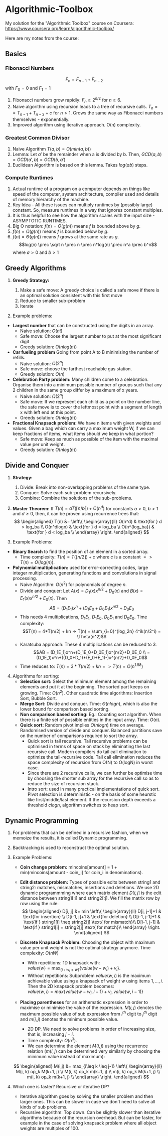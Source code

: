 # Algorithmic-Toolbox
My solution for the "Algorithmic Toolbox" course on Coursera:
https://www.coursera.org/learn/algorithmic-toolbox/

Here are my notes from the course:

## Basics
### Fibonacci Numbers
$$F_n = F_{n-1} + F_{n-2}$$
with $F_0 = 0$ and $F_1 = 1$
1. Fibonacci numbers grow rapidly: $F_n \geq 2^{n/2}$ for $n \geq 6$.
2. Naive algorithm using recursion leads to a tree of recursive calls. $T_n = = T_{n-1} + T_{n-2} + c$ for $n>1$. Grows the same way as Fibonacci numbers themselves - exponentially.
3. Improved algorithm using iterative approach. O(n) complexity.

### Greatest Common Divisor
1. Naive Algorithm $T(a,b) = O(min(a, b))$
2. Lemma: Let $a'$ be the remainder when a is divided by b. Then, $GCD(a,b) = GCD(a',b) = GCD(b, a')$
3. Euclidean Algorithm is based on this lemma. Takes $log(ab)$ steps.

### Compute  Runtimes
1. Actual runtime of a program on a computer depends on things like speed of the computer, system architecture, compiler used and details of memory hierarchy of the machine.
2. Key Idea - All these issues can multiply runtimes by (possibly large) constant. So, measure runtimes in a way that ignores constant multiples.
3. It is thus helpful to see how the algorithm scales with the input size - ASYMPTOTIC RUNTIMES.
4. Big O notation: $f(n) = O(g(n))$ means $f$ is bounded above by $g$.
5. $f(n) = \Omega(g(n))$ means $f$ is bounded below by $g$.
6. $f(n) = \Theta(g(n))$ means $f$ grows at the same rate as $g$.
$$log(n) \prec \sqrt n \prec n \prec n*log(n) \prec n^a \prec b^n$$
where $a > 0$ and $b>1$

## Greedy Algorithms
1. **Greedy Strategy:**
    1. Make a safe move: A greedy choice is called a safe move if there is an optimal solution consistent with this first move
    2. Reduce to smaller sub-problem
    3. Iterate

2. Example problems:
* **Largest number** that can be constructed using the digits in an array.
    * Naive solution: $O(n!)$
    * Safe move: Choose the largest number to put at the most significant digit
    * Greedy solution: $O(nlog(n))$
* **Car fueling problem** Going from point A to B minimising the number of refills.
    * Naive solution: $O(2^n)$
    * Safe move: choose the farthest reachable gas station.
    * Greedy solution: $O(n)$
* **Celebration Party problem:** Many children come to a celebration. Organise them into a minimum possible number of groups such that any 2 children in the same group differ by a maximum of x years.
    * Naive solution: $\Omega(2^n)$
    * Safe move: If we represent each child as a point on the number line, the safe move is to cover the leftmost point with a segment of length x with left end at this point.
    * Greedy solution: $O(nlog(n))$
* **Fractional Knapsack problem:** We have n items with given weights and values. Given a bag which can carry a maximum weight W, if we can keep fractions of items, what items should we keep in what portion?
    * Safe move: Keep as much as possible of the item with the maximal value per unit weight.
    * Greedy solution: $O(nlog(n))$

## Divide and Conquer
1. **Strategy:**
    1. Divide: Break into non-overlapping problems of the same type.
    2. Conquer: Solve each sub-problem recursively.
    3. Combine: Combine the solutions of the sub-problems.

2. **Master Theorem:** If $T(n) = aT(\lceil n/b \rceil) + O(n^d)$ for constants $a>0$, $b>1$ and $d\geq0$, then, it can be proven using recurrence trees that:
$$
\begin{aligned}
T(n) &= \left\{
\begin{array}{ll}
O(n^d) & \text{for } d > log_ba \\
O(n^dlogn) & \text{for } d = log_ba \\
O(n^{log_ba}) & \text{for } d < log_ba \\
\end{array}
\right.
\end{aligned}
$$

3. Example Problems:
* **Binary Search** to find the position of an element in a sorted array.
    * Time complexity: $T(n) = T(\lfloor n/2 \rfloor) + c$ where $c$ is a constant $=> T(n) = O(log(n))$.
* **Polynomial multiplication:** used for error-correcting codes, large integer multiplication, generating functions and convolutions in signal processing.
    * Naive Algorithm: $O(n^2)$ for polynomials of degree $n$.
    * Divide and conquer: Let $A(x) = D_1(x)x^{n/2} + D_0(x)$ and $B(x) = E_1(x)x^{n/2} + E_0(x)$. Then
    $$AB = (D_1E_1)x^n+(D_1E_0+D_0E_1)x^{n/2}+D_0E_0$$
    * This needs 4 multiplications, $D_1E_1$, $D_1E_0$, $D_0E_1$ and $D_0E_0$. Time complexity:
    $$T(n) = 4*T(n/2) + kn => T(n) = \sum_{i=0}^{log_2n} 4^ik(n/2^i) = \Theta(n^2)$$
    * Karatsuba approach: These 4 multiplications can be reduced to 3.
    $$AB = (D_1E_1)x^n+(D_1E_0+D_0E_1)x^{n/2}+D_0E_0 \\
         = (D_1E_1)x^n+((D_0+D_1)*(E_0+E_1)-)x^{n/2}+D_0E_0$$
    * Time reduces to: $T(n) = 3*T(n/2) + kn => T(n) = O(n^{1.58})$

4. Algorithms for sorting:
    * **Selection sort:** Select the minimum element among the remaining elements and put it at the beginning. The sorted part keeps on growing. Time: $O(n^2)$. Other quadratic time algorithms: Insertion Sort, Bubble Sort.
    * **Merge Sort:** Divide and conquer. Time: $\Theta(nlogn)$, which is also the lower bound for comparison based sorting.
    * **Non comparison based sorting:** Eg.: Counting sort algorithm. When there is a finite set of possible entities in the input array. Time: $O(n)$.
    * **Quick sort:** Random pivot implies $O(nlogn)$ time on average. Randomised version of divide and conquer. Balanced partitions save on the number of comparisons required to sort the array.
        * Quick sort is tail recursive. Tail recursive problems can be optimised in terms of space on stack by eliminating the last recursive call. Modern compilers do tail call elimination to optimize the tail-recursive code. Tail call elimination reduces the space complexity of recursion from O(N) to O(logN) in worst case.
        * Since there are 2 recursive calls, we can further be optimise time by choosing the shorter sub array for the recursive call so as to reduce the size of recursion stack.
        * Intro sort: used in many practical implementations of quick sort. Pivot selection is deterministic - on the basis of some heurstic like first/middle/last element. If the recursion depth exceeds a threshold $clogn$, algorithm switches to heap sort.

## Dynamic Programming
1. For problems that can be defined in a recursive fashion, when we memoize the results, it is called Dynamic programming.
2. Backtracking is used to reconstruct the optimal solution.
3. Example Problems:
    * **Coin change problem:**
    mincoins[amount] = 1 + min(mincoins[amount - coin_i] for coin_i in denominations).
    * **Edit distance problem:** 
    Types of possible edits between string1 and string2: matches, mismatches, insertions and deletions. We use 2D dynamic programmming where each matrix element $D[i,j]$ is the edit distance between string1[:i] and string2[:j]. We fill the matrix row by row using the rule:
    $$
    \begin{aligned}
    D[i, j] &= 
    min \left\{
    \begin{array}{ll}
    D[i, j-1]+1 & \text{for insertion} \\
    D[i-1, j]+1 & \text{for deletion} \\
    D[i-1, j-1]+1 & \text{if } string1[i] \neq string2[j] \text{ for mismatch}\\
    D[i-1, j-1] & \text{if } string1[i] = string2[j] \text{ for match}\\
    \end{array}
    \right.
    \end{aligned}
    $$
    * **Discrete Knapsack Problem:** Choosing the object with maximum value per unit weight is not the optimal strategy anymore. Time complexity: $O(nW)$
        * With repetitions: 1D knapsack with:
        <br />$value(w) = \max_{\{i:w_i\leq w\}} \{value(w-w_i)+v_i\}$.
        * Without repetitions: Subproblem $value(w, i)$ is the maximum achievable value using a knapsack of weight $w$ using items $1,...,i$. Then the 2D knapsack problem becomes:
        <br /> $value(w, i) = max\{value(w-w_i, i-1) + v_i, value(w, i-1)\}$
    
    * **Placing parentheses** for an arithematic expression in order to maximise or minimise the value of the expression. $M(i, j)$ denotes the maximum possible value of sub expression from $i^{th}$  digit to $j^{th}$ digit and $m(i,j)$ denotes the minimum possible value.
        * 2D DP. We need to solve problems in order of increasing size, that is, increasing $j-i$.
        * Time complexity: $O(n^3)$.
        * We can determine the element $M(i,j)$ using the recurrence relation ($m(i, j)$ can be determined very similarly by choosing the minimum value instead of maximum):

    $$
    \begin{aligned}
    M(i,j) &= 
    max_{i\leq k \leq j-1} \left\{
    \begin{array}{ll}
    M(i, k) op_k M(k+1, j) \\
    M(i, k) op_k m(k+1, j) \\
    m(i, k) op_k M(k+1, j) \\
    m(i, k) op_k m(k+1, j) \\
    \end{array}
    \right.
    \end{aligned}
    $$
4. Which one is faster? Recursive or iterative DP?
    * Iterative algorithm goes by solving the smaller problem and then larger ones. This can be slower in case we don't need to solve all kinds of sub problems.
    * Recursive algorithm: Top down. Can be slightly slower than iterative algorithms because of the recursion overhead. But can be faster, for example in the case of solving knapsack problem where all object weights are multiples of 100.
